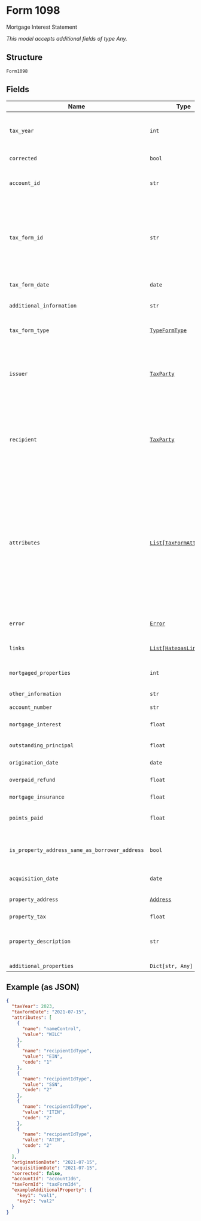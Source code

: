 
# Form 1098

Mortgage Interest Statement

*This model accepts additional fields of type Any.*

## Structure

`Form1098`

## Fields

| Name | Type | Tags | Description |
|  --- | --- | --- | --- |
| `tax_year` | `int` | Optional | Year for which taxes are being paid<br><br>**Constraints**: `>= 2018`, `<= 2050` |
| `corrected` | `bool` | Optional | True to indicate this is a corrected tax form |
| `account_id` | `str` | Optional | Long-term persistent identity of the source account. Not the account number |
| `tax_form_id` | `str` | Optional | Long-term persistent id for this tax form. Depending upon the data provider, this may be the same id as the enclosing tax statement id, or this may be a different id, or this id may be omitted. |
| `tax_form_date` | `date` | Optional | Date of production or delivery of the tax form |
| `additional_information` | `str` | Optional | Additional explanation text or content about this tax form |
| `tax_form_type` | [`TypeFormType`](../../doc/models/type-form-type.md) | Optional | Enumerated name of the tax form entity e.g. "TaxW2" |
| `issuer` | [`TaxParty`](../../doc/models/tax-party.md) | Optional | Issuer's name, address, phone, and TIN. Issuer data need only be transmitted on enclosing TaxStatement, if it is the same on all its included tax forms. |
| `recipient` | [`TaxParty`](../../doc/models/tax-party.md) | Optional | Recipient's name, address, phone, and TIN. Recipient data need only be transmitted on enclosing TaxStatement, if it is the same on all its included tax forms. |
| `attributes` | [`List[TaxFormAttribute]`](../../doc/models/tax-form-attribute.md) | Optional | Additional attributes for this tax form when defined fields are not available. Some specific additional attributes already defined by providers: Fields required by [IRS FIRE](https://www.irs.gov/e-file-providers/filing-information-returns-electronically-fire): Name Control, Type of Identification Number (EIN, SSN, ITIN, ATIN). (ATIN is tax ID number for pending adoptions.) Tax form provider field for taxpayer notification: Recipient Email Address. |
| `error` | [`Error`](../../doc/models/error.md) | Optional | Present if an error was encountered while retrieving this form |
| `links` | [`List[HateoasLink]`](../../doc/models/hateoas-link.md) | Optional | Links to retrieve this form as data or image, or to invoke other APIs |
| `mortgaged_properties` | `int` | Optional | Box 9, Number of properties securing the mortgage |
| `other_information` | `str` | Optional | Box 10, Other (property tax) |
| `account_number` | `str` | Optional | Account number |
| `mortgage_interest` | `float` | Optional | Box 1, Mortgage interest received from borrower |
| `outstanding_principal` | `float` | Optional | Box 2, Outstanding mortgage principal |
| `origination_date` | `date` | Optional | Box 3, Mortgage origination date |
| `overpaid_refund` | `float` | Optional | Box 4, Refund of overpaid interest |
| `mortgage_insurance` | `float` | Optional | Box 5, Mortgage insurance premiums |
| `points_paid` | `float` | Optional | Box 6, Points paid on purchase of principal residence |
| `is_property_address_same_as_borrower_address` | `bool` | Optional | Box 7, Is address of property securing mortgage same as PAYER'S/BORROWER'S address |
| `acquisition_date` | `date` | Optional | Box 11, Mortgage acquisition date |
| `property_address` | [`Address`](../../doc/models/address.md) | Optional | Box 8, Address of property securing mortgage |
| `property_tax` | `float` | Optional | Box 10, Property tax |
| `property_description` | `str` | Optional | Box 8, Description of property securing mortgage, if property securing mortgage has no address |
| `additional_properties` | `Dict[str, Any]` | Optional | - |

## Example (as JSON)

```json
{
  "taxYear": 2023,
  "taxFormDate": "2021-07-15",
  "attributes": [
    {
      "name": "nameControl",
      "value": "WILC"
    },
    {
      "name": "recipientIdType",
      "value": "EIN",
      "code": "1"
    },
    {
      "name": "recipientIdType",
      "value": "SSN",
      "code": "2"
    },
    {
      "name": "recipientIdType",
      "value": "ITIN",
      "code": "2"
    },
    {
      "name": "recipientIdType",
      "value": "ATIN",
      "code": "2"
    }
  ],
  "originationDate": "2021-07-15",
  "acquisitionDate": "2021-07-15",
  "corrected": false,
  "accountId": "accountId6",
  "taxFormId": "taxFormId4",
  "exampleAdditionalProperty": {
    "key1": "val1",
    "key2": "val2"
  }
}
```

